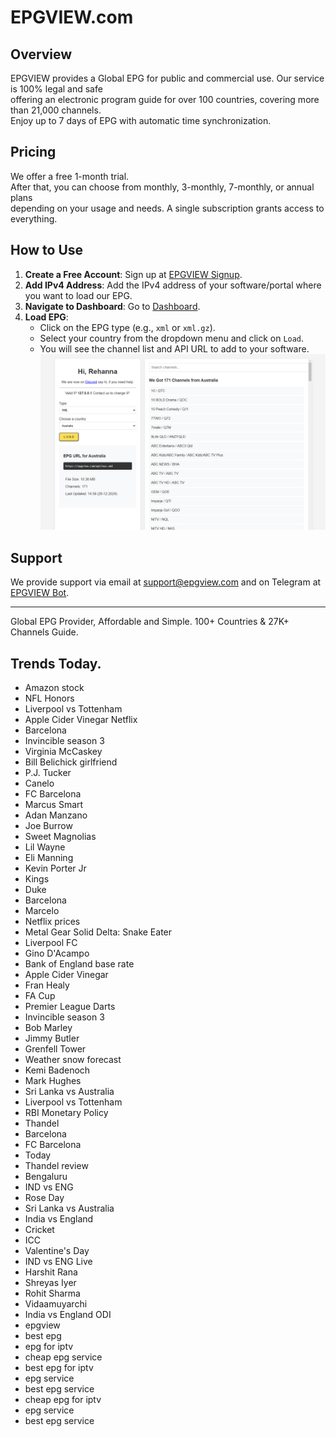 # EPGVIEW.com



## Overview
EPGVIEW provides a Global EPG for public and commercial use. Our service is 100% legal and safe\
offering an electronic program guide for over 100 countries, covering more than 21,000 channels.\
Enjoy up to 7 days of EPG with automatic time synchronization.

## Pricing
We offer a free 1-month trial. \
After that, you can choose from monthly, 3-monthly, 7-monthly, or annual plans \
depending on your usage and needs. A single subscription grants access to everything.

## How to Use
1. **Create a Free Account**: Sign up at [EPGVIEW Signup](https://epgview.com/signup.php).
2. **Add IPv4 Address**: Add the IPv4 address of your software/portal where you want to load our EPG.
3. **Navigate to Dashboard**: Go to [Dashboard](https://epgview.com/dashboard.php).
4. **Load EPG**:
   - Click on the EPG type (e.g., `xml` or `xml.gz`).
   - Select your country from the dropdown menu and click on `Load`.
   - You will see the channel list and API URL to add to your software.
![EPGVIEW](img/dashboard.png)
## Support
We provide support via email at [support@epgview.com](mailto:support@epgview.com) and on Telegram at [EPGVIEW Bot](https://t.me/epgview_bot).

---

Global EPG Provider, Affordable and Simple. 100+ Countries & 27K+ Channels Guide.

## Trends Today.

- Amazon stock
- NFL Honors
- Liverpool vs Tottenham
- Apple Cider Vinegar Netflix
- Barcelona
- Invincible season 3
- Virginia McCaskey
- Bill Belichick girlfriend
- P.J. Tucker
- Canelo
- FC Barcelona
- Marcus Smart
- Adan Manzano
- Joe Burrow
- Sweet Magnolias
- Lil Wayne
- Eli Manning
- Kevin Porter Jr
- Kings
- Duke
- Barcelona
- Marcelo
- Netflix prices
- Metal Gear Solid Delta: Snake Eater
- Liverpool FC
- Gino D'Acampo
- Bank of England base rate
- Apple Cider Vinegar
- Fran Healy
- FA Cup
- Premier League Darts
- Invincible season 3
- Bob Marley
- Jimmy Butler
- Grenfell Tower
- Weather snow forecast
- Kemi Badenoch
- Mark Hughes
- Sri Lanka vs Australia
- Liverpool vs Tottenham
- RBI Monetary Policy
- Thandel
- Barcelona
- FC Barcelona
- Today
- Thandel review
- Bengaluru
- IND vs ENG
- Rose Day
- Sri Lanka vs Australia
- India vs England
- Cricket
- ICC
- Valentine's Day
- IND vs ENG Live
- Harshit Rana
- Shreyas Iyer
- Rohit Sharma
- Vidaamuyarchi
- India vs England ODI
- epgview
- best epg
- epg for iptv
- cheap epg service
- best epg for iptv
- epg service
- best epg service
- cheap epg for iptv
- epg service
- best epg service
